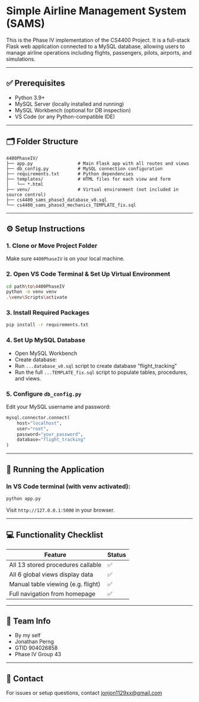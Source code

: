 # Simple Airline Management System (SAMS)

This is the Phase IV implementation of the CS4400 Project. It is a full-stack Flask web application connected to a MySQL database, allowing users to manage airline operations including flights, passengers, pilots, airports, and simulations.

---

## ✅ Prerequisites

- Python 3.9+
- MySQL Server (locally installed and running)
- MySQL Workbench (optional for DB inspection)
- VS Code (or any Python-compatible IDE)

---

## 🗂 Folder Structure

```
4400PhaseIV/
├── app.py                 # Main Flask app with all routes and views
├── db_config.py           # MySQL connection configuration
├── requirements.txt       # Python dependencies
├── templates/             # HTML files for each view and form
│   └── *.html
├── venv/                  # Virtual environment (not included in source control)
├── cs4400_sams_phase3_database_v0.sql
└── cs4400_sams_phase3_mechanics_TEMPLATE_fix.sql
```

---

## ⚙️ Setup Instructions

### 1. Clone or Move Project Folder
Make sure `4400PhaseIV` is on your local machine.

### 2. Open VS Code Terminal & Set Up Virtual Environment
```bash
cd path\to\4400PhaseIV
python -m venv venv
.\venv\Scripts\activate
```

### 3. Install Required Packages
```bash
pip install -r requirements.txt
```

### 4. Set Up MySQL Database
- Open MySQL Workbench
- Create database:
- Run `...database_v0.sql` script to create database "flight_tracking"
- Run the full `...TEMPLATE_fix.sql` script to populate tables, procedures, and views.

### 5. Configure `db_config.py`
Edit your MySQL username and password:
```python
mysql.connector.connect(
    host="localhost",
    user="root",
    password="your_password",
    database="flight_tracking"
)
```

---

## 🚀 Running the Application

### In VS Code terminal (with venv activated):
```bash
python app.py
```
Visit `http://127.0.0.1:5000` in your browser.

---

## 💻 Functionality Checklist

| Feature                            | Status |
|-----------------------------------|--------|
| All 13 stored procedures callable | ✅      |
| All 6 global views display data   | ✅      |
| Manual table viewing (e.g. flight)| ✅      |
| Full navigation from homepage     | ✅      |

---

## 👥 Team Info

- By my self
- Jonathan Perng
- GTID 904026858
- Phase IV Group 43

---

## 💬 Contact
For issues or setup questions, contact jonjon1129xx@gmail.com
